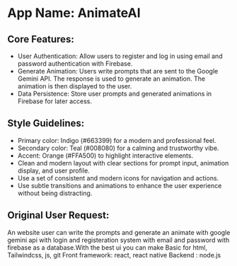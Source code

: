 # **App Name**: AnimateAI

## Core Features:

- User Authentication: Allow users to register and log in using email and password authentication with Firebase.
- Generate Animation: Users write prompts that are sent to the Google Gemini API.  The response is used to generate an animation. The animation is then displayed to the user.
- Data Persistence: Store user prompts and generated animations in Firebase for later access.

## Style Guidelines:

- Primary color: Indigo (#663399) for a modern and professional feel.
- Secondary color: Teal (#008080) for a calming and trustworthy vibe.
- Accent: Orange (#FFA500) to highlight interactive elements.
- Clean and modern layout with clear sections for prompt input, animation display, and user profile.
- Use a set of consistent and modern icons for navigation and actions.
- Use subtle transitions and animations to enhance the user experience without being distracting.

## Original User Request:
An website user can write the prompts and generate an animate with google gemini api with login and registeration system with email and password with firebase as a database.With the best ui you can make                                                 Basic for html, Tailwindcss, js, git
Front framework: react, react native
Backend : node.js
  